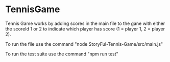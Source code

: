 # TennisGame

Tennis Game works by adding scores in the main file to the gane with either the scoreId 1 or 2 to indicate which player has score (1 = player 1, 2 = player 2).

To run the file use the command "node StoryFul-Tennis-Game/src/main.js"

To run the test suite use the command "npm run test"
